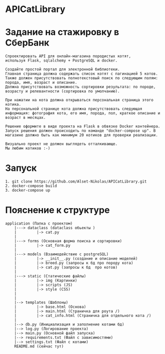 # APICatLibrary
# Задание на стажировку в СберБанк
    Спроектировать API для онлайн-магазина породистых котят, 
    используя Flask, sqlalchemy + PostgreSQL и docker.

    Создайте простой портал для электронной библиотеки. 
    Главная страница должна содержать список котят с пагинацией 5 котов. 
    Также должен присутствовать полнотекстовый поиск по следующим полям: 
    порода, имя, возраст и описание. 
    Должна присутствовать возможность сортировки результата: по породе, возрасту и релевантности (сортировка по умолчанию).

    При нажатии на кота должна открываться персональная страница этого котика. 
    На персональной странице кота должна присутствовать следующая информация: фотография кота, его имя, порода, пол, краткое описание и возраст в месяцах.

    Решение оформите в виде проекта на Flask в обвязке Docker контейнера. 
    Запуск решения должен происходить по команде "docker-compose up". В магазине должно быть как минимум 20 котиков для проверки реализации.

    Визуально проект не должен выглядеть отталкивающе. 
    Мы любим котиков :-)


# Запуск
    1. git clone https://github.com/Alset-Nikolas/APICatLibrary.git
    2. docker-compose build
    3. docker-compose up 
    
# Пояснение к структуре
    application (Папка с проектом)
        |---> dataclass (dataclass обьекты )
        |         |-> cat.py 
        |        
        |---> forms (Основная форма поиска и сортировки)
        |         |-> cat_form.py 
        |        
        |---> models (Взаимодействие с postgreSQL)
        |         |-> __init__.py (создание и описание моделей)
        |         |-> breed.py (запросы к бд про породу кота)
        |         |-> cat.py (запросы к бд  про котов)
        |
        |---> static (Статические файлы)
        |         |-> img (Картинки)
        |         |-> scripts (JS)
        |         |-> style (CSS)
        |
        |
        |--> templates (Шаблоны)
        |         |-> base.html (Основа)
        |         |-> main.html (Страничка для роута /)
        |         |-> cat_info.html (Страничка для отдельного кота /)
        |
        |--> db.py (Инициализация и заполнение котами бд)
        |--> log.py (Логирование проекта)
        |--> main.py (Основной файл запуска)
        |--> requirements.txt (Файл с зависимостями)
        |--> settings.txt (Файл с котами)        
        README.md (сейчас тут)
